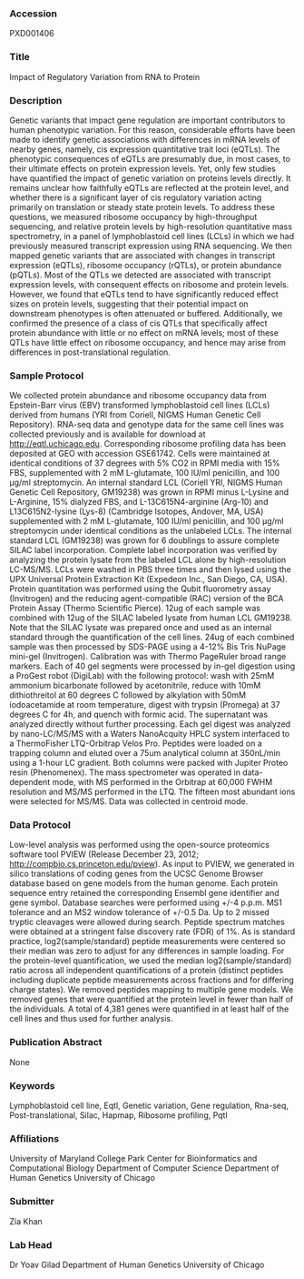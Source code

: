 ### Accession
PXD001406

### Title
Impact of Regulatory Variation from RNA to Protein

### Description
Genetic variants that impact gene regulation are important contributors to human phenotypic variation. For this reason, considerable efforts have been made to identify genetic associations with differences in mRNA levels of nearby genes, namely, cis expression quantitative trait loci (eQTLs). The phenotypic consequences of eQTLs are presumably due, in most cases, to their ultimate effects on protein expression levels. Yet, only few studies have quantified the impact of genetic variation on proteins levels directly. It remains unclear how faithfully eQTLs are reflected at the protein level, and whether there is a significant layer of cis regulatory variation acting primarily on translation or steady state protein levels. To address these questions, we measured ribosome occupancy by high-throughput sequencing, and relative protein levels by high-resolution quantitative mass spectrometry, in a panel of lymphoblastoid cell lines (LCLs) in which we had previously measured transcript expression using RNA sequencing. We then mapped genetic variants that are associated with changes in transcript expression (eQTLs), ribosome occupancy (rQTLs), or protein abundance (pQTLs). Most of the QTLs we detected are associated with transcript expression levels, with consequent effects on ribosome and protein levels. However, we found that eQTLs tend to have significantly reduced effect sizes on protein levels, suggesting that their potential impact on downstream phenotypes is often attenuated or buffered. Additionally, we confirmed the presence of a class of cis QTLs that specifically affect protein abundance with little or no effect on mRNA levels; most of these QTLs have little effect on ribosome occupancy, and hence may arise from differences in post-translational regulation.

### Sample Protocol
We collected protein abundance and ribosome occupancy data from Epstein-Barr virus (EBV) transformed lymphoblastoid cell lines (LCLs) derived from humans (YRI from Coriell, NIGMS Human Genetic Cell Repository). RNA-seq data and genotype data for the same cell lines was collected previously  and is available for download at http://eqtl.uchicago.edu. Corresponding ribosome profiling data has been deposited at GEO with accession GSE61742. Cells were maintained at identical conditions of 37 degrees with 5% CO2 in RPMI media with 15% FBS, supplemented with 2 mM L-glutamate, 100 IU/ml penicillin, and 100 μg/ml streptomycin. An internal standard LCL (Coriell YRI, NIGMS Human Genetic Cell Repository, GM19238) was grown in RPMI minus L-Lysine and L-Arginine, 15% dialyzed FBS, and L-13C615N4-arginine (Arg-10) and L13C615N2-lysine (Lys-8) (Cambridge Isotopes, Andover, MA, USA) supplemented with 2 mM L-glutamate, 100 IU/ml penicillin, and 100 μg/ml streptomycin under identical conditions as the unlabeled LCLs. The internal standard LCL (GM19238) was grown for 6 doublings to assure complete SILAC label incorporation. Complete label incorporation was verified by analyzing the protein lysate from the labeled LCL alone by high-resolution LC-MS/MS.   LCLs were washed in PBS three times and then lysed using the UPX Universal Protein Extraction Kit (Expedeon Inc., San Diego, CA, USA). Protein quantitation was performed using the Qubit fluorometry assay (Invitrogen) and the reducing agent-compatible (RAC) version of the BCA Protein Assay (Thermo Scientific Pierce). 12ug of each sample was combined with 12ug of the SILAC labeled lysate from human LCL GM19238. Note that the SILAC lysate was prepared once and used as an internal standard through the quantification of the cell lines. 24ug of each combined sample was then processed by SDS-PAGE using a 4-12% Bis Tris NuPage mini-gel (Invitrogen). Calibration was with Thermo PageRuler broad range markers. Each of 40 gel segments were processed by in-gel digestion using a ProGest robot (DigiLab) with the following protocol: wash with 25mM ammonium bicarbonate followed by acetonitrile, reduce with 10mM dithiothreitol at 60 degrees C followed by alkylation with 50mM iodoacetamide at room temperature, digest with trypsin (Promega) at 37 degrees C for 4h, and quench with formic acid. The supernatant was analyzed directly without further processing. Each gel digest was analyzed by nano-LC/MS/MS with a Waters NanoAcquity HPLC system interfaced to a ThermoFisher LTQ-Orbitrap Velos Pro. Peptides were loaded on a trapping column and eluted over a 75um analytical column at 350nL/min using a 1-hour LC gradient. Both columns were packed with Jupiter Proteo resin (Phenomenex). The mass spectrometer was operated in data-dependent mode, with MS performed in the Orbitrap at 60,000 FWHM resolution and MS/MS performed in the LTQ. The fifteen most abundant ions were selected for MS/MS. Data was collected in centroid mode.

### Data Protocol
Low-level analysis was performed using the open-source proteomics software tool PVIEW (Release December 23, 2012; http://compbio.cs.princeton.edu/pview). As input to PVIEW, we generated in silico translations of coding genes from the UCSC Genome Browser database based on gene models from the human genome. Each protein sequence entry retained the corresponding Ensembl gene identifier and gene symbol. Database searches were performed using +/-4 p.p.m. MS1 tolerance and an MS2 window tolerance of +/-0.5 Da. Up to 2 missed tryptic cleavages were allowed during search. Peptide spectrum matches were obtained at a stringent false discovery rate (FDR) of 1%. As is standard practice, log2(sample/standard) peptide measurements were centered so their median was zero to adjust for any differences in sample loading. For the protein-level quantification, we used the median log2(sample/standard) ratio across all independent quantifications of a protein (distinct peptides including duplicate peptide measurements across fractions and for differing charge states). We removed peptides mapping to multiple gene models. We removed genes that were quantified at the protein level in fewer than half of the individuals. A total of 4,381 genes were quantified in at least half of the cell lines and thus used for further analysis.

### Publication Abstract
None

### Keywords
Lymphoblastoid cell line, Eqtl, Genetic variation, Gene regulation, Rna-seq, Post-translational, Silac, Hapmap, Ribosome profiling, Pqtl

### Affiliations
University of Maryland College Park
Center for Bioinformatics and Computational Biology
Department of Computer Science
Department of Human Genetics University of Chicago

### Submitter
Zia Khan

### Lab Head
Dr Yoav Gilad
Department of Human Genetics University of Chicago


